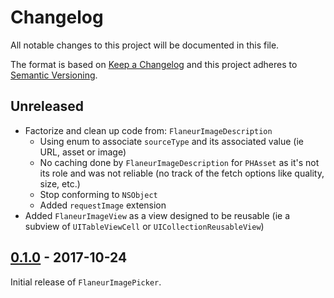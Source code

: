 # Changelog

All notable changes to this project will be documented in this file.

The format is based on [Keep a Changelog](http://keepachangelog.com/en/1.0.0/)
and this project adheres to [Semantic Versioning](http://semver.org/spec/v2.0.0.html).

## Unreleased

* Factorize and clean up code from: `FlaneurImageDescription`
    * Using enum to associate `sourceType` and its associated value (ie URL, asset or image)
    * No caching done by `FlaneurImageDescription` for `PHAsset` as it's not its role and was not reliable (no track of the fetch options like quality, size, etc.)
    * Stop conforming to `NSObject`
    * Added `requestImage` extension
* Added `FlaneurImageView` as a view designed to be reusable (ie a subview of `UITableViewCell` or `UICollectionReusableView`)

## [0.1.0] - 2017-10-24

Initial release of `FlaneurImagePicker`.

[0.1.0]: https://github.com/FlaneurApp/FlaneurImagePicker/tree/0.1.0
